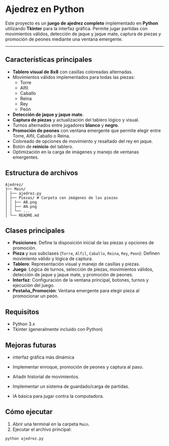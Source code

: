 # Ajedrez en Python

Este proyecto es un **juego de ajedrez completo** implementado en **Python** utilizando **Tkinter** para la interfaz gráfica. Permite jugar partidas con movimientos válidos, detección de jaque y jaque mate, captura de piezas y promoción de peones mediante una ventana emergente.

---

## Características principales

- **Tablero visual de 8x8** con casillas coloreadas alternadas.
- Movimientos válidos implementados para todas las piezas:
  - Torre
  - Alfil
  - Caballo
  - Reina
  - Rey
  - Peón
- **Detección de jaque y jaque mate**.
- **Captura de piezas** y actualización del tablero lógico y visual.
- Turnos alternados entre jugadores **blanco** y **negro**.
- **Promoción de peones** con ventana emergente que permite elegir entre Torre, Alfil, Caballo o Reina.
- Coloreado de opciones de movimiento y resaltado del rey en jaque.
- Botón de **reinicio** del tablero.
- Optimización en la carga de imágenes y manejo de ventanas emergentes.

## Estructura de archivos
```
Ajedrez/
├── Main/
│ ├── ajedrez.py
│ ├── Piezas/ # Carpeta con imágenes de las piezas
│ │ ├── AB.png
│ │ ├── AN.png
│ │ └── ...
│ └── README.md
```


## Clases principales

- **Posiciones**: Define la disposición inicial de las piezas y opciones de promoción.
- **Pieza** y sus subclases (`Torre`, `Alfil`, `Caballo`, `Reina`, `Rey`, `Peon`): Definen movimiento válido y lógica de captura.
- **Tablero**: Representación visual y manejo de casillas y piezas.
- **Juego**: Lógica de turnos, selección de piezas, movimientos válidos, detección de jaque y jaque mate, y promoción de peones.
- **Interfaz**: Configuración de la ventana principal, botones, turnos y ejecución del juego.
- **Pestaña_Promoción**: Ventana emergente para elegir pieza al promocionar un peón.


## Requisitos

- Python 3.x
- Tkinter (generalmente incluido con Python)


## Mejoras futuras
- interfaz gráfica más dinámica

- Implementar enroque, promoción de peones y captura al paso.

- Añadir historial de movimientos.

- Implementar un sistema de guardado/carga de partidas.

- IA básica para jugar contra la computadora.

## Cómo ejecutar

1. Abrir una terminal en la carpeta `Main`.
2. Ejecutar el archivo principal:

```bash
python ajedrez.py